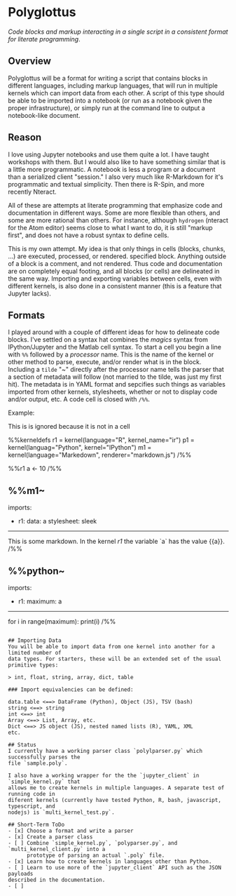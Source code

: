 # Polyglottus
_Code blocks and markup interacting in a single script in a consistent format
for literate programming_.

## Overview
Polyglottus will be a format for writing a script that contains blocks in different
languages, including markup languages, that will run in multiple kernels which
can import data from each other. A script of this type should be able to be
imported into a notebook (or run as a notebook given the proper infrastructure),
or simply run at the command line to output a notebook-like document.

## Reason
I love using Jupyter notebooks and use them quite a lot. I have taught workshops
with them. But I would also like to have something similar that is a little more
programmatic. A notebook is less a program or a document than a serialized client
"session." I also very much like R-Markdown for it's programmatic and textual simplicity.
Then there is R-Spin, and more recently Nteract.

All of these are attempts at literate programming that emphasize code and
documentation in different ways. Some are more flexible than others, and some are
more rational than others. For instance, although `hydrogen` (nteract for the Atom
editor) seems close to what I want to do, it is still "markup first", and does not
have a robust syntax to define cells.

This is my own attempt. My idea is that only things in cells (blocks, chunks, ...)
are executed, processed, or rendered. specified block. Anything outside of a block
is a comment, and not rendered. Thus code and documentation are on completely equal
footing, and all blocks (or cells) are delineated in the same way. Importing and
exporting variables between cells, even with different kernels, is also done in a
consistent manner (this is a feature that Jupyter lacks).

## Formats
I played around with a couple of different ideas for how to delineate code blocks. 
I've settled on a syntax hat combines the _magics_ syntax from IPython/Jupyter and 
the Matlab cell syntax. To start a cell you begin a line with `%%` followed by a
_processor_ name. This is the name of the kernel or other method to parse, execute,
and/or render what is in the block. Including a `tilde` "~" directly after the processor
name tells the parser that a section of metadata will follow (not married to the tilde,
was just my first hit). The metadata is in YAML format and sepcifies such things as
variables imported from other kernels, stylesheets, whether or not to display code
and/or output, etc. A code cell is closed with `/%%`.

Example:

This is is ignored because it is not in a cell

%%kerneldefs
r1 = kernel(language="R", kernel_name="ir")
p1 = kernel(languag="Python", kernel="IPython")
m1 = kernel(language="Markedown", renderer="markdown.js")
/%%

%%r1
a <- 10
/%%

%%m1~
------
imports:
  - r1:
      data: a
stylesheet: sleek
------
This is some markdown. In the kernel _r1_ the variable
\`a\` has the value {{a}}.
/%%

%%python~
------
imports:
  - r1:
      maximum: a
------
for i in range(maximum):
  print(i)
/%%
```

## Importing Data
You will be able to import data from one kernel into another for a limited number of
data types. For starters, these will be an extended set of the usual primitive types:

> int, float, string, array, dict, table

### Import equivalencies can be defined:

data.table <==> DataFrame (Python), Object (JS), TSV (bash)
string <==> string
int <==> int
Array <==> List, Array, etc.
Dict <==> JS object (JS), nested named lists (R), YAML, XML
etc.

## Status
I currently have a working parser class `polylparser.py` which successfully parses the
file `sample.poly`.

I also have a working wrapper for the the `jupyter_client` in `simple_kernel.py` that 
allows me to create kernels in multiple languages. A separate test of running code in 
diferent kernels (currently have tested Python, R, bash, javascript, typescript, and 
nodejs) is `multi_kernel_test.py`.

## Short-Term ToDo
- [x] Choose a format and write a parser
- [x] Create a parser class
- [ ] Combine `simple_kernel.py`, `polyparser.py`, and `multi_kernel_client.py` into a 
      prototype of parsing an actual `.poly` file.
- [x] Learn how to create kernels in languages other than Python.
- [ ] Learn to use more of the `jupyter_client` API such as the JSON payloads
described in the documentation.
- [ ] 
